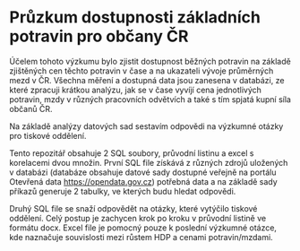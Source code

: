 # Průzkum dostupnosti základních potravin pro občany ČR

Účelem tohoto výzkumu bylo zjistit dostupnost běžných potravin na základě zjištěných cen těchto potravin v čase 
a na ukazateli vývoje průměrných mezd v ČR. Všechna měření a dostupná data jsou zanesena v databázi, ze které zpracuji krátkou analýzu, 
jak se v čase vyvíjí cena jednotlivých potravin, mzdy v různých pracovních odvětvích a také s tím spjatá kupní síla občanů ČR.

Na základě analýzy datových sad sestavím odpovědi na výzkumné otázky pro tiskové oddělení. 

Tento repozitář obsahuje 2 SQL soubory, průvodní listinu a excel s korelacemi dvou množin. První SQL file získává z různých zdrojů 
uložených v databázi (databáze obsahuje datové sady dostupné veřejně na portálu Otevřená data https://opendata.gov.cz)
potřebná data a na základě sady příkazů generuje 2 tabulky, ve kterých budu hledat odpovědi.

Druhý SQL file se snaží odpovědět na otázky, které vytýčilo tiskové oddělení. Celý postup je zachycen krok po kroku v průvodní listině
ve formátu docx. Excel file je pomocný pouze k poslední výzkumné otázce, 
kde naznačuje souvislosti mezi růstem HDP a cenami potravin/mzdami.

